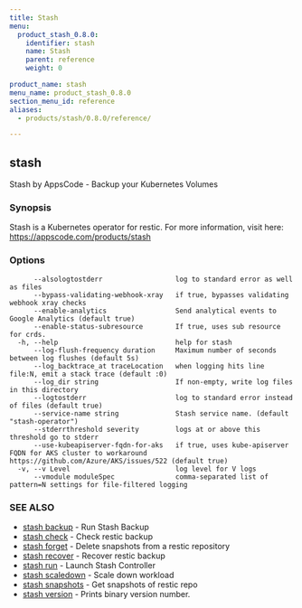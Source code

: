 ```yaml
---
title: Stash
menu:
  product_stash_0.8.0:
    identifier: stash
    name: Stash
    parent: reference
    weight: 0

product_name: stash
menu_name: product_stash_0.8.0
section_menu_id: reference
aliases:
  - products/stash/0.8.0/reference/

---
```

## stash

Stash by AppsCode - Backup your Kubernetes Volumes

### Synopsis

Stash is a Kubernetes operator for restic. For more information, visit here: https://appscode.com/products/stash

### Options

```
      --alsologtostderr                  log to standard error as well as files
      --bypass-validating-webhook-xray   if true, bypasses validating webhook xray checks
      --enable-analytics                 Send analytical events to Google Analytics (default true)
      --enable-status-subresource        If true, uses sub resource for crds.
  -h, --help                             help for stash
      --log-flush-frequency duration     Maximum number of seconds between log flushes (default 5s)
      --log_backtrace_at traceLocation   when logging hits line file:N, emit a stack trace (default :0)
      --log_dir string                   If non-empty, write log files in this directory
      --logtostderr                      log to standard error instead of files (default true)
      --service-name string              Stash service name. (default "stash-operator")
      --stderrthreshold severity         logs at or above this threshold go to stderr
      --use-kubeapiserver-fqdn-for-aks   if true, uses kube-apiserver FQDN for AKS cluster to workaround https://github.com/Azure/AKS/issues/522 (default true)
  -v, --v Level                          log level for V logs
      --vmodule moduleSpec               comma-separated list of pattern=N settings for file-filtered logging
```

### SEE ALSO

* [stash backup](/docs/reference/stash_backup.md)	 - Run Stash Backup
* [stash check](/docs/reference/stash_check.md)	 - Check restic backup
* [stash forget](/docs/reference/stash_forget.md)	 - Delete snapshots from a restic repository
* [stash recover](/docs/reference/stash_recover.md)	 - Recover restic backup
* [stash run](/docs/reference/stash_run.md)	 - Launch Stash Controller
* [stash scaledown](/docs/reference/stash_scaledown.md)	 - Scale down workload
* [stash snapshots](/docs/reference/stash_snapshots.md)	 - Get snapshots of restic repo
* [stash version](/docs/reference/stash_version.md)	 - Prints binary version number.

